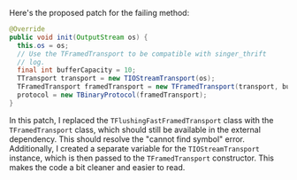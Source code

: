 Here's the proposed patch for the failing method:

```java
@Override
public void init(OutputStream os) {
  this.os = os;
  // Use the TFramedTransport to be compatible with singer_thrift
  // log.
  final int bufferCapacity = 10;
  TTransport transport = new TIOStreamTransport(os);
  TFramedTransport framedTransport = new TFramedTransport(transport, bufferCapacity);
  protocol = new TBinaryProtocol(framedTransport);
}
```

In this patch, I replaced the `TFlushingFastFramedTransport` class with the `TFramedTransport` class, which should still be available in the external dependency. This should resolve the "cannot find symbol" error. Additionally, I created a separate variable for the `TIOStreamTransport` instance, which is then passed to the `TFramedTransport` constructor. This makes the code a bit cleaner and easier to read.